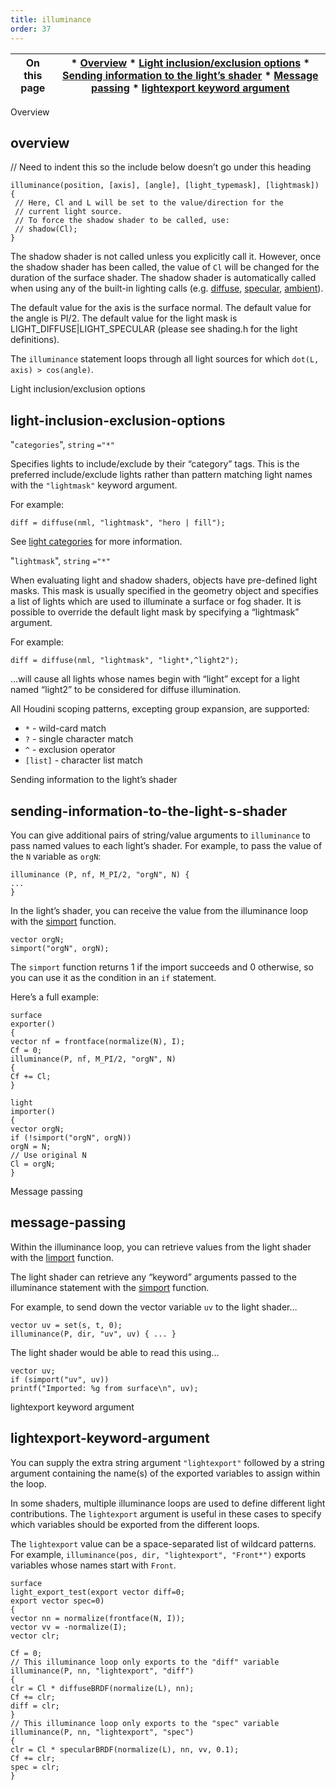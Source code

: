 ```yaml
---
title: illuminance
order: 37
---
```

| On this page | * [Overview](#overview) * [Light inclusion/exclusion options](#light-inclusion-exclusion-options) * [Sending information to the light’s shader](#sending-information-to-the-light-s-shader) * [Message passing](#message-passing) * [lightexport keyword argument](#lightexport-keyword-argument) |
| --- | --- |

Overview

## overview

// Need to indent this so the include below doesn’t go under this heading

```vex
illuminance(position, [axis], [angle], [light_typemask], [lightmask])
{
 // Here, Cl and L will be set to the value/direction for the
 // current light source.
 // To force the shadow shader to be called, use:
 // shadow(Cl);
}

```

The shadow shader is not called unless you explicitly call it. However, once the shadow shader has been called, the value of `Cl` will be changed for the duration of the surface shader. The shadow shader is automatically called when using any of the built-in lighting calls (e.g. [diffuse](../bsdfs/diffuse "Returns a diffuse BSDF or computes diffuse shading."), [specular](../bsdfs/specular "Returns a specular BSDF or computes specular shading."), [ambient](../light/ambient "Returns the color of ambient light in the scene.")).

The default value for the axis is the surface normal. The default value for the angle is PI/2. The default value for the light mask is LIGHT_DIFFUSE|LIGHT_SPECULAR (please see shading.h for the light definitions).

The `illuminance` statement loops through all light sources for which `dot(L, axis) > cos(angle)`.

Light inclusion/exclusion options

## light-inclusion-exclusion-options

"`categories`",
`string`
`="*"`

Specifies lights to include/exclude by their “category” tags.
This is the preferred include/exclude lights rather than pattern matching
light names with the `"lightmask"` keyword argument.

For example:

```vex
diff = diffuse(nml, "lightmask", "hero | fill");

```

See [light categories](../../render/lights.html#categories) for more information.

"`lightmask`",
`string`
`="*"`

When evaluating light and shadow shaders, objects have pre-defined light
masks. This mask is usually specified in the geometry object and
specifies a list of lights which are used to illuminate a surface or fog
shader. It is possible to override the default light mask by specifying
a “lightmask” argument.

For example:

```vex
diff = diffuse(nml, "lightmask", "light*,^light2");

```

…will cause all lights whose names begin with “light” except for a
light named “light2” to be considered for diffuse illumination.

All Houdini scoping patterns, excepting group expansion, are supported:

- `*` - wild-card match
- `?` - single character match
- `^` - exclusion operator
- `[list]` - character list match

Sending information to the light’s shader

## sending-information-to-the-light-s-shader

You can give additional pairs of string/value arguments to `illuminance` to pass named values to each light’s shader. For example, to pass the value of the `N` variable as `orgN`:

```vex
illuminance (P, nf, M_PI/2, "orgN", N) {
...
}

```

In the light’s shader, you can receive the value from the illuminance loop with the [simport](./simport "Imports a variable sent by a surface shader in an illuminance loop.") function.

```vex
vector orgN;
simport("orgN", orgN);

```

The `simport` function returns 1 if the import succeeds and 0 otherwise, so you can use it as the condition in an `if` statement.

Here’s a full example:

```vex
surface
exporter()
{
vector nf = frontface(normalize(N), I);
Cf = 0;
illuminance(P, nf, M_PI/2, "orgN", N)
{
Cf += Cl;
}

light
importer()
{
vector orgN;
if (!simport("orgN", orgN))
orgN = N;
// Use original N
Cl = orgN;
}

```

Message passing

## message-passing

Within the illuminance loop, you can retrieve values from the light shader
with the [limport](./limport "Imports a variable from the light shader for the surface.") function.

The light shader can retrieve any “keyword” arguments passed to the illuminance
statement with the [simport](./simport "Imports a variable sent by a surface shader in an illuminance loop.") function.

For example, to send down the vector variable `uv` to the light shader…

```vex
vector uv = set(s, t, 0);
illuminance(P, dir, "uv", uv) { ... }

```

The light shader would be able to read this using…

```vex
vector uv;
if (simport("uv", uv))
printf("Imported: %g from surface\n", uv);

```

lightexport keyword argument

## lightexport-keyword-argument

You can supply the extra string argument `"lightexport"` followed by
a string argument containing the name(s) of the exported variables to
assign within the loop.

In some shaders, multiple illuminance loops are used to define different
light contributions. The `lightexport` argument is useful in these cases
to specify which variables should be exported from the different
loops.

The `lightexport` value can be a space-separated list of wildcard
patterns. For example, `illuminance(pos, dir, "lightexport", "Front*")`
exports variables whose names start with `Front`.

```vex
surface
light_export_test(export vector diff=0;
export vector spec=0)
{
vector nn = normalize(frontface(N, I));
vector vv = -normalize(I);
vector clr;

Cf = 0;
// This illuminance loop only exports to the "diff" variable
illuminance(P, nn, "lightexport", "diff")
{
clr = Cl * diffuseBRDF(normalize(L), nn);
Cf += clr;
diff = clr;
}
// This illuminance loop only exports to the "spec" variable
illuminance(P, nn, "lightexport", "spec")
{
clr = Cl * specularBRDF(normalize(L), nn, vv, 0.1);
Cf += clr;
spec = clr;
}

```
